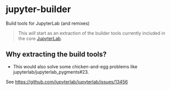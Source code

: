 # jupyter-builder

Build tools for JupyterLab (and remixes)

> This _will_ start as an extraction of the builder tools currently included in
> the core [JupyterLab](https://github.com/jupyterlab/jupyterlab).

## Why extracting the build tools?

- This would also solve some chicken-and-egg problems like jupyterlab/jupyterlab_pygments#23.

See https://github.com/jupyterlab/jupyterlab/issues/13456
